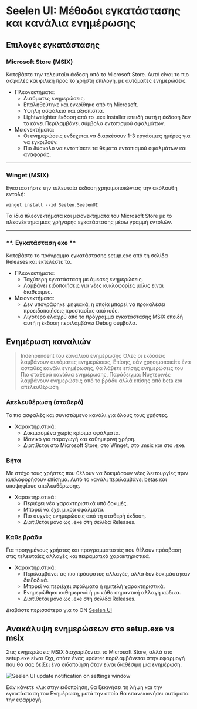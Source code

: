 # **Seelen UI: Μέθοδοι εγκατάστασης και κανάλια ενημέρωσης**

## **Επιλογές εγκατάστασης**

### **Microsoft Store (MSIX)**

Κατεβάστε την τελευταία έκδοση από το Microsoft Store. Αυτό είναι το πιο ασφαλές
 και φιλική προς το χρήστη επιλογή, με αυτόματες ενημερώσεις.

*   Πλεονεκτήματα:
    *   Αυτόματες ενημερώσεις.
    *   Επαληθεύτηκε και εγκρίθηκε από τη Microsoft.
    *   Υψηλή ασφάλεια και αξιοπιστία.
    *   Lightweighter έκδοση από το .exe Installer επειδή αυτή η έκδοση δεν το κάνει
         Περιλαμβάνει σύμβολα εντοπισμού σφαλμάτων.
*   Μειονεκτήματα:
    *   Οι ενημερώσεις ενδέχεται να διαρκέσουν 1-3 εργάσιμες ημέρες για να εγκριθούν.
    *   Πιο δύσκολο να εντοπίσετε τα θέματα εντοπισμού σφαλμάτων και αναφοράς.

***

### **Winget (MSIX)**

Εγκαταστήστε την τελευταία έκδοση χρησιμοποιώντας την ακόλουθη εντολή:

```pwsh
winget install --id Seelen.SeelenUI
```

Τα ίδια πλεονεκτήματα και μειονεκτήματα του Microsoft Store με το πλεονέκτημα μιας γρήγορης εγκατάστασης μέσω
 γραμμή εντολών.

***

### \*\*. Εγκατάσταση exe \*\*

Κατεβάστε το πρόγραμμα εγκατάστασης setup.exe από τη σελίδα Releases και εκτελέστε το.

*   Πλεονεκτήματα:
    *   Ταχύτερη εγκατάσταση με άμεσες ενημερώσεις.
    *   Λαμβάνει ειδοποιήσεις για νέες κυκλοφορίες μόλις είναι διαθέσιμες.
*   Μειονεκτήματα:
    *   Δεν υπογράφηκε ψηφιακά, η οποία μπορεί να προκαλέσει προειδοποιήσεις προστασίας από ιούς.
    *   Λιγότερο ελαφρύ από το πρόγραμμα εγκατάστασης MSIX επειδή αυτή η έκδοση περιλαμβάνει Debug
         σύμβολα.

## **Ενημέρωση καναλιών**

> Indenpendent του καναλιού ενημέρωσης Όλες οι εκδόσεις λαμβάνουν αυτόματες ενημερώσεις,
>  Επίσης, εάν χρησιμοποιείτε ένα ασταθές κανάλι ενημέρωσης, θα λάβετε επίσης ενημερώσεις του
>  Πιο σταθερά κανάλια ενημέρωσης, Παράδειγμα: Νυχτερινές λαμβάνουν ενημερώσεις από το βράδυ αλλά
>  επίσης από beta και απελευθέρωση

### **Απελευθέρωση (σταθερό)**

Το πιο ασφαλές και συνιστώμενο κανάλι για όλους τους χρήστες.

*   Χαρακτηριστικά:
    *   Δοκιμασμένα χωρίς κρίσιμα σφάλματα.
    *   Ιδανικό για παραγωγή και καθημερινή χρήση.
    *   Διατίθεται στο Microsoft Store, στο Winget, στο .msix και στο .exe.

### **Βήτα**

Με στόχο τους χρήστες που θέλουν να δοκιμάσουν νέες λειτουργίες πριν κυκλοφορήσουν επίσημα.
 Αυτό το κανάλι περιλαμβάνει betas και υποψηφίους απελευθέρωσης.

*   Χαρακτηριστικά:
    *   Περιέχει νέα χαρακτηριστικά υπό δοκιμές.
    *   Μπορεί να έχει μικρά σφάλματα.
    *   Πιο συχνές ενημερώσεις από τη σταθερή έκδοση.
    *   Διατίθεται μόνο ως .exe στη σελίδα Releases.

### **Κάθε βράδυ**

Για προηγμένους χρήστες και προγραμματιστές που θέλουν πρόσβαση στις τελευταίες αλλαγές και
 πειραματικά χαρακτηριστικά.

*   Χαρακτηριστικά:
    *   Περιλαμβάνει τις πιο πρόσφατες αλλαγές, αλλά δεν δοκιμάστηκαν διεξοδικά.
    *   Μπορεί να περιέχει σφάλματα ή ημιτελή χαρακτηριστικά.
    *   Ενημερώθηκε καθημερινά ή με κάθε σημαντική αλλαγή κώδικα.
    *   Διατίθεται μόνο ως .exe στη σελίδα Releases.

Διαβάστε περισσότερα για το ON [Seelen Ui](./nightly.md)

## **Ανακάλυψη ενημερώσεων στο setup.exe vs msix**

Στις ενημερώσεις MSIX διαχειρίζονται το Microsoft Store, αλλά στο setup.exe είναι
 Όχι, οπότε ένας updater περιλαμβάνεται στην εφαρμογή που θα σας δείξει ένα
 ειδοποίηση όταν είναι διαθέσιμη μια ενημέρωση.

![Seelen UI update notification on settings window](https://github.com/Seelen-Inc/slu-blog/blob/master/blog/seelen-ui-distribution-channels/image.png?raw=true)

Εάν κάνετε κλικ στην ειδοποίηση, θα ξεκινήσει τη λήψη και την εγκατάσταση του
 Ενημέρωση, μετά την οποία θα επανεκκινήσει αυτόματα την εφαρμογή.
